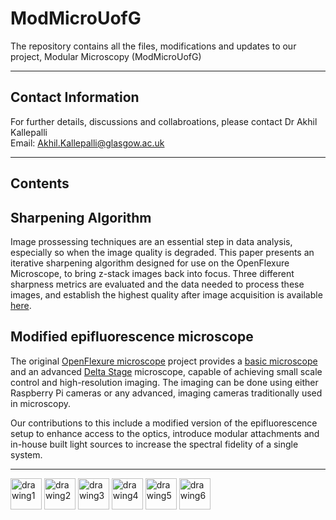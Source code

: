 # ModMicroUofG
The repository contains all the files, modifications and updates to our project, Modular Microscopy (ModMicroUofG)

---

## **Contact Information**

For further details, discussions and collabroations, please contact Dr Akhil Kallepalli\
Email: Akhil.Kallepalli@glasgow.ac.uk

---

## **Contents**

## **Sharpening Algorithm** 
Image prossessing techniques are an essential step in data analysis, especially so when the image quality is degraded. This paper presents an iterative sharpening algorithm designed for use on the OpenFlexure Microscope, to bring z-stack images back into focus. Three different sharpness metrics are evaluated and the data needed to process these images, and establish the highest quality after image acquisition is available [here](https://github.com/AkhilKallepalli/ModMicroUofG/tree/main/Sharpening%20algorithm). 

## **Modified epifluorescence microscope** 
The original [OpenFlexure microscope](https://openflexure.org/) project provides a [basic microscope](https://openflexure.org/projects/microscope/) and an advanced [Delta Stage](https://openflexure.org/projects/deltastage/) microscope, capable of achieving small scale control and high-resolution imaging. The imaging can be done using either Raspberry Pi cameras or any advanced, imaging cameras traditionally used in microscopy. 

Our contributions to this include a modified version of the epifluorescence setup to enhance access to the optics, introduce modular attachments and in-house built light sources to increase the spectral fidelity of a single system. 

---


<img src="https://kallepallilab.files.wordpress.com/2021/11/photonics-logo-trans-tagline.png" alt="drawing1" height="50"/> <img src="https://kallepallilab.files.wordpress.com/2021/11/university-of-glasgow.png" alt="drawing2" height="50"/> <img src="https://kallepallilab.files.wordpress.com/2021/11/50648064147_f136084fee_o.jpeg" alt="drawing3" height="50"/> <img src="https://kallepallilab.files.wordpress.com/2021/11/iddacyxk.jpeg" alt="drawing4" height="50"/> <img src="https://kallepallilab.files.wordpress.com/2021/11/sitelogo_788779_en.jpeg" alt="drawing5" height="50"/> <img src="https://kallepallilab.files.wordpress.com/2022/07/oshw.png" alt="drawing6" height="50"/>
